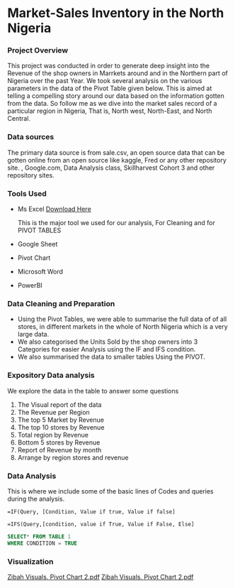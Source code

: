 # Market-Sales Inventory in the North Nigeria
### Project Overview

This project was conducted in order to generate deep insight into the Revenue of the shop owners in Marrkets around and in the Northern part of Nigeria over the past Year. We took several analysis on the various parameters in the data of the Pivot Table given below. This is aimed at telling a compelling story around our data based on the information gotten from the data.  So follow me as we dive into the market sales record of a particular region in Nigeria, That is, North west, North-East, and North Central.


### Data sources

The primary data source is from sale.csv, an open source data that can be gotten online from an open source like kaggle, Fred or any other repository site. , Google.com, Data Analysis class, Skillharvest Cohort 3 and other repository sites.


### Tools Used

- Ms Excel [Download Here](https://www.microsoft.com)

  This is the major tool we used for our analysis, For Cleaning and for PIVOT TABLES
  
- Google Sheet
  
- Pivot Chart
  
- Microsoft Word
  
- PowerBI


### Data Cleaning and Preparation

- Using the Pivot Tables, we were able to summarise the full data of of all stores, in different markets in the whole of North Nigeria which is a very large data.
- We also categorised the Units Sold by the shop owners into 3 Categories  for easier Analysis using the IF and IFS condition.
- We also summarised the data to smaller tables Using the PIVOT. 


### Expository Data analysis

We explore the data in the table to answer some questions
1.	The Visual report of the data 
2.	The Revenue per Region
3.	The top 5 Market by Revenue
4.	The top 10 stores by Revenue
5.	Total region by Revenue
6.	Bottom 5 stores by Revenue
7.	Report of Revenue by month
8.	Arrange by region stores and revenue

### Data Analysis

This is where we include some of the basic lines of Codes and queries during the analysis. 

``` MS EXCEL
=IF(Query, [Condition, Value if true, Value if false] 

=IFS(Query,[condition, value if True, Value if False, Else]
```

``` SQL
SELECT* FROM TABLE 1
WHERE CONDITION = TRUE
```

### Visualization

[Zibah Visuals. Pivot Chart 2.pdf](https://github.com/user-attachments/files/17353212/Zibah.Visuals.Pivot.Chart.2.pdf)
[Zibah Visuals. Pivot Chart 2.pdf](https://github.com/user-attachments/files/17353211/Zibah.Visuals.Pivot.Chart.2.pdf)
